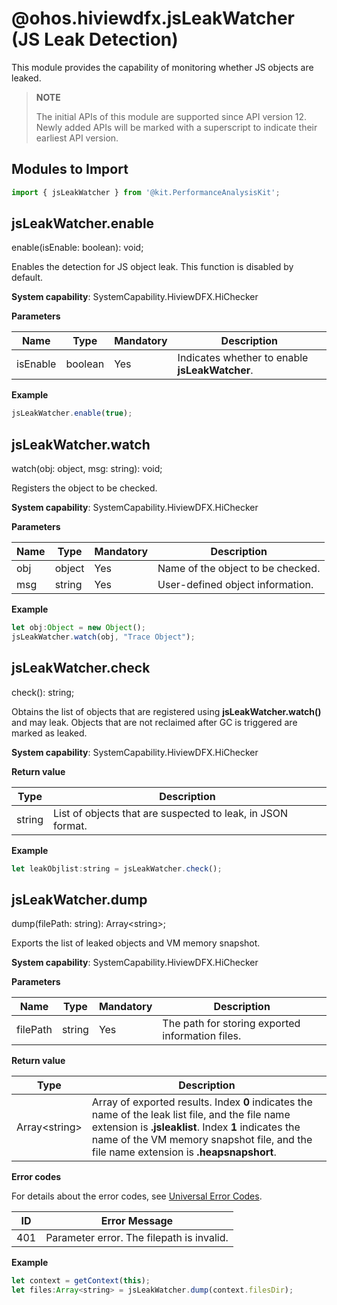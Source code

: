 # @ohos.hiviewdfx.jsLeakWatcher (JS Leak Detection)

This module provides the capability of monitoring whether JS objects are leaked.

> **NOTE**
>
> The initial APIs of this module are supported since API version 12. Newly added APIs will be marked with a superscript to indicate their earliest API version.

## Modules to Import

```js
import { jsLeakWatcher } from '@kit.PerformanceAnalysisKit';
```


## jsLeakWatcher.enable

enable(isEnable: boolean): void;

Enables the detection for JS object leak. This function is disabled by default.

**System capability**: SystemCapability.HiviewDFX.HiChecker

**Parameters**

| Name| Type| Mandatory| Description|
| -------- | -------- | -------- | -------- |
| isEnable | boolean | Yes| Indicates whether to enable **jsLeakWatcher**.|

**Example**

```js
jsLeakWatcher.enable(true);
```


## jsLeakWatcher.watch

watch(obj: object, msg: string): void;

Registers the object to be checked.

**System capability**: SystemCapability.HiviewDFX.HiChecker

**Parameters**

| Name| Type| Mandatory| Description|
| -------- | -------- | -------- | -------- |
| obj | object | Yes| Name of the object to be checked.|
| msg | string | Yes| User-defined object information.|

**Example**

```js
let obj:Object = new Object();
jsLeakWatcher.watch(obj, "Trace Object");
```


## jsLeakWatcher.check

check(): string;

Obtains the list of objects that are registered using **jsLeakWatcher.watch()** and may leak. Objects that are not reclaimed after GC is triggered are marked as leaked.

**System capability**: SystemCapability.HiviewDFX.HiChecker

**Return value**

| Type   | Description                                                      |
| ------- | ---------------------------------------------------------- |
| string | List of objects that are suspected to leak, in JSON format.|

**Example**
```js
let leakObjlist:string = jsLeakWatcher.check();
```


## jsLeakWatcher.dump

dump(filePath: string): Array&lt;string&gt;;

Exports the list of leaked objects and VM memory snapshot.

**System capability**: SystemCapability.HiviewDFX.HiChecker

**Parameters**

| Name| Type| Mandatory| Description|
| -------- | -------- | -------- | -------- |
| filePath | string | Yes| The path for storing exported information files.|

**Return value**

| Type   | Description                                                      |
| ------- | ---------------------------------------------------------- |
| Array&lt;string&gt; | Array of exported results. Index **0** indicates the name of the leak list file, and the file name extension is **.jsleaklist**. Index **1** indicates the name of the VM memory snapshot file, and the file name extension is **.heapsnapshort**.|

**Error codes**

For details about the error codes, see [Universal Error Codes](../errorcode-universal.md).

| ID| Error Message|
| ------- | ----------------------------------------------------------------- |
| 401 | Parameter error. The filepath is invalid.                      |

**Example**

```js
let context = getContext(this);
let files:Array<string> = jsLeakWatcher.dump(context.filesDir);
```
